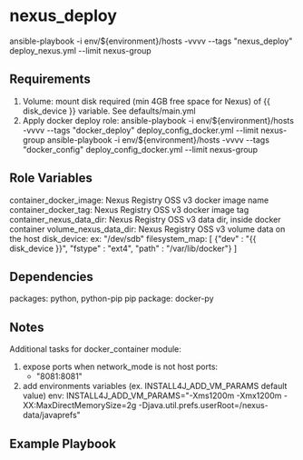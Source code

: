 nexus_deploy
============
ansible-playbook -i env/${environment}/hosts -vvvv  --tags "nexus_deploy" deploy_nexus.yml --limit nexus-group

Requirements
------------
1. Volume: mount disk required (min 4GB free space for Nexus) of {{ disk_device }} variable. See defaults/main.yml
2. Apply docker deploy role:
ansible-playbook -i env/${environment}/hosts -vvvv  --tags "docker_deploy" deploy_config_docker.yml --limit nexus-group
ansible-playbook -i env/${environment}/hosts -vvvv  --tags "docker_config" deploy_config_docker.yml --limit nexus-group

Role Variables
--------------
container_docker_image:     Nexus Registry OSS v3 docker image name
container_docker_tag:       Nexus Registry OSS v3 docker image tag
container_nexus_data_dir:   Nexus Registry OSS v3 data dir, inside docker container
volume_nexus_data_dir:      Nexus Registry OSS v3 volume data on the host
disk_device:                ex: "/dev/sdb"
filesystem_map: [ {"dev" : "{{ disk_device }}", "fstype" : "ext4", "path" : "/var/lib/docker"} ]

Dependencies
------------
packages: python, python-pip
pip package: docker-py

Notes
-----
Additional tasks for docker_container module: 
1. expose ports when network_mode is not host
    ports:
      - "8081:8081"
2. add environments variables (ex. INSTALL4J_ADD_VM_PARAMS default value)
    env:
      INSTALL4J_ADD_VM_PARAMS="-Xms1200m -Xmx1200m -XX:MaxDirectMemorySize=2g -Djava.util.prefs.userRoot=/nexus-data/javaprefs"


Example Playbook
----------------
